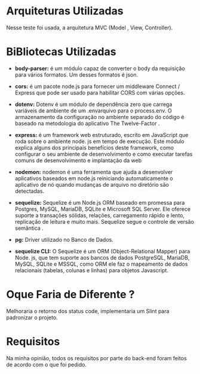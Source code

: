 # Arquiteturas Utilizadas 
Nesse teste foi usada, a arquitetura MVC (Model , View, Controller).

# BiBliotecas Utilizadas

- **body-parser:** é um módulo capaz de converter o body da requisição para vários formatos. Um desses formatos é json.

- **cors:** é um pacote node.js para fornecer um middleware Connect / Express que pode ser usado para habilitar CORS com várias opções.

- **dotenv:** Dotenv é um módulo de dependência zero que carrega variáveis ​​de ambiente de um .envarquivo para o process.env. O armazenamento da configuração no ambiente separado do código é baseado na metodologia do aplicativo The Twelve-Factor .

- **express:**  é um framework web estruturado, escrito em JavaScript que roda sobre o ambiente node. js em tempo de execução. Este módulo explica alguns dos principais benefícios deste framework, como configurar o seu ambiente de desenvolvimento e como executar tarefas comuns de desenvolvimento e implantação da web

- **nodemon:** nodemon é uma ferramenta que ajuda a desenvolver aplicativos baseados em node.js reiniciando automaticamente o aplicativo de nó quando mudanças de arquivo no diretório são detectadas.

- **sequelize:** Sequelize é um Node.js ORM baseado em promessa para Postgres, MySQL, MariaDB, SQLite e Microsoft SQL Server. Ele oferece suporte a transações sólidas, relações, carregamento rápido e lento, replicação de leitura e muito mais. Sequelize segue o controle de versão semântica .

- **pg:** Driver utilizado no Banco de Dados.

- **sequelize CLI:** O Sequelize é um ORM (Object-Relational Mapper) para Node. js, que tem suporte aos bancos de dados PostgreSQL, MariaDB, MySQL, SQLite e MSSQL, como ORM ele faz o mapeamento de dados relacionais (tabelas, colunas e linhas) para objetos Javascript.

# Oque Faria de Diferente ?

Melhoraria o retorno dos status code, implementaria um Slint para padronizar o projeto.

# Requisitos 

Na minha opinião, todos os requisitos por parte do back-end foram feitos de acordo com o que foi pedido.
